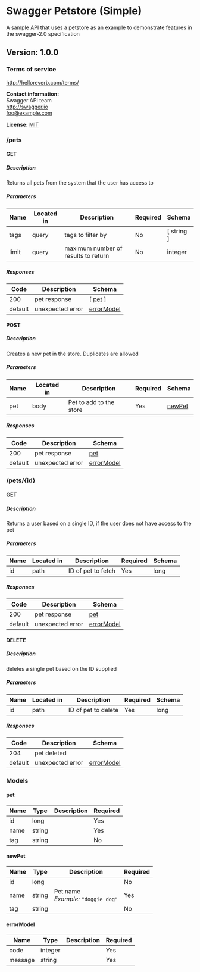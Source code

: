 # Swagger Petstore (Simple)
A sample API that uses a petstore as an example to demonstrate features in the swagger-2.0 specification

## Version: 1.0.0

### Terms of service
<http://helloreverb.com/terms/>

**Contact information:**  
Swagger API team  
<http://swagger.io>  
foo@example.com  

**License:** [MIT](http://opensource.org/licenses/MIT)

### /pets

#### GET
##### Description

Returns all pets from the system that the user has access to

##### Parameters

| Name | Located in | Description | Required | Schema |
| ---- | ---------- | ----------- | -------- | ------ |
| tags | query | tags to filter by | No | [ string ] |
| limit | query | maximum number of results to return | No | integer |

##### Responses

| Code | Description | Schema |
| ---- | ----------- | ------ |
| 200 | pet response | [ [pet](#pet) ] |
| default | unexpected error | [errorModel](#errormodel) |

#### POST
##### Description

Creates a new pet in the store.  Duplicates are allowed

##### Parameters

| Name | Located in | Description | Required | Schema |
| ---- | ---------- | ----------- | -------- | ------ |
| pet | body | Pet to add to the store | Yes | [newPet](#newpet) |

##### Responses

| Code | Description | Schema |
| ---- | ----------- | ------ |
| 200 | pet response | [pet](#pet) |
| default | unexpected error | [errorModel](#errormodel) |

### /pets/{id}

#### GET
##### Description

Returns a user based on a single ID, if the user does not have access to the pet

##### Parameters

| Name | Located in | Description | Required | Schema |
| ---- | ---------- | ----------- | -------- | ------ |
| id | path | ID of pet to fetch | Yes | long |

##### Responses

| Code | Description | Schema |
| ---- | ----------- | ------ |
| 200 | pet response | [pet](#pet) |
| default | unexpected error | [errorModel](#errormodel) |

#### DELETE
##### Description

deletes a single pet based on the ID supplied

##### Parameters

| Name | Located in | Description | Required | Schema |
| ---- | ---------- | ----------- | -------- | ------ |
| id | path | ID of pet to delete | Yes | long |

##### Responses

| Code | Description | Schema |
| ---- | ----------- | ------ |
| 204 | pet deleted |  |
| default | unexpected error | [errorModel](#errormodel) |

### Models

#### pet

| Name | Type | Description | Required |
| ---- | ---- | ----------- | -------- |
| id | long |  | Yes |
| name | string |  | Yes |
| tag | string |  | No |

#### newPet

| Name | Type | Description | Required |
| ---- | ---- | ----------- | -------- |
| id | long |  | No |
| name | string | Pet name<br>*Example:* `"doggie dog"` | Yes |
| tag | string |  | No |

#### errorModel

| Name | Type | Description | Required |
| ---- | ---- | ----------- | -------- |
| code | integer |  | Yes |
| message | string |  | Yes |
